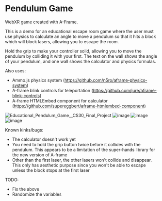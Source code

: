 # Pendulum Game

WebXR game created with A-Frame.

This is a demo for an educational escape room game where the user must use physics to calculate an angle to move a pendulum so that it hits a block which will block lasers, allowing you to escape the room.

Hold the grip to make your controller solid, allowing you to move the pendulum by colliding it with your first. The text on the wall shows the angle of your pendulum, and one wall shows the calculator and physics formulas.

Also uses:
* Ammo.js physics system (https://github.com/n5ro/aframe-physics-system)
* A-frame blink controls for teleportation (https://github.com/jure/aframe-blink-controls)
* A-frame HTMLEmbed component for calculator (https://github.com/supereggbert/aframe-htmlembed-component)

![Educational_Pendulum_Game__CS30_Final_Project](https://user-images.githubusercontent.com/20260142/151087201-e81f4010-20d7-46d6-bbc4-932738d672cf.gif)
![image](https://user-images.githubusercontent.com/20260142/151086578-a5c24094-175a-4ec9-b7ef-33330cf76bdd.png)
![image](https://user-images.githubusercontent.com/20260142/151086661-af97b086-010b-4b77-bfde-2a23f2f5e61a.png)
![image](https://user-images.githubusercontent.com/20260142/151086719-8fd702f6-c08d-4239-93f0-2e60f47cc531.png)

Known kinks/bugs:
* The calculator doesn't work yet
* You need to hold the grip button twice before it collides with the pendulum. This appears to be a limitation of the super-hands library for the new version of A-frame
* Other than the first laser, the other lasers won't collide and disappear. This only has aesthetic purpose since you won't be able to escape unless the block stops at the first laser

TODO:
* Fix the above
* Randomize the variables
